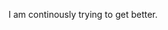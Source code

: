 I am continously trying to get better.

<!---
Haverkayy/Haverkayy is a ✨ special ✨ repository because its `README.md` (this file) appears on your GitHub profile.
You can click the Preview link to take a look at your changes.
--->

